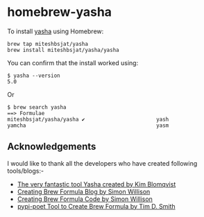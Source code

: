 # homebrew-yasha

To install [yasha](https://github.com/kblomqvist/yasha) using Homebrew:

    brew tap miteshbsjat/yasha
    brew install miteshbsjat/yasha/yasha

You can confirm that the install worked using:

    $ yasha --version
    5.0

Or

    $ brew search yasha
    ==> Formulae
    miteshbsjat/yasha/yasha ✔                       yash                                            yamcha                                          yasm


## Acknowledgements

I would like to thank all the developers who have created following tools/blogs:-

* [The very fantastic tool Yasha created by Kim Blomqvist](https://pypi.org/project/yasha/)
* [Creating Brew Formula Blog by Simon Willison](https://til.simonwillison.net/homebrew/packaging-python-cli-for-homebrew)
* [Creating Brew Formula Code by Simon Willison](https://github.com/simonw/homebrew-datasette/tree/main/Formula)
* [pypi-poet Tool to Create Brew Formula by Tim D. Smith](https://github.com/tdsmith/homebrew-pypi-poet)
